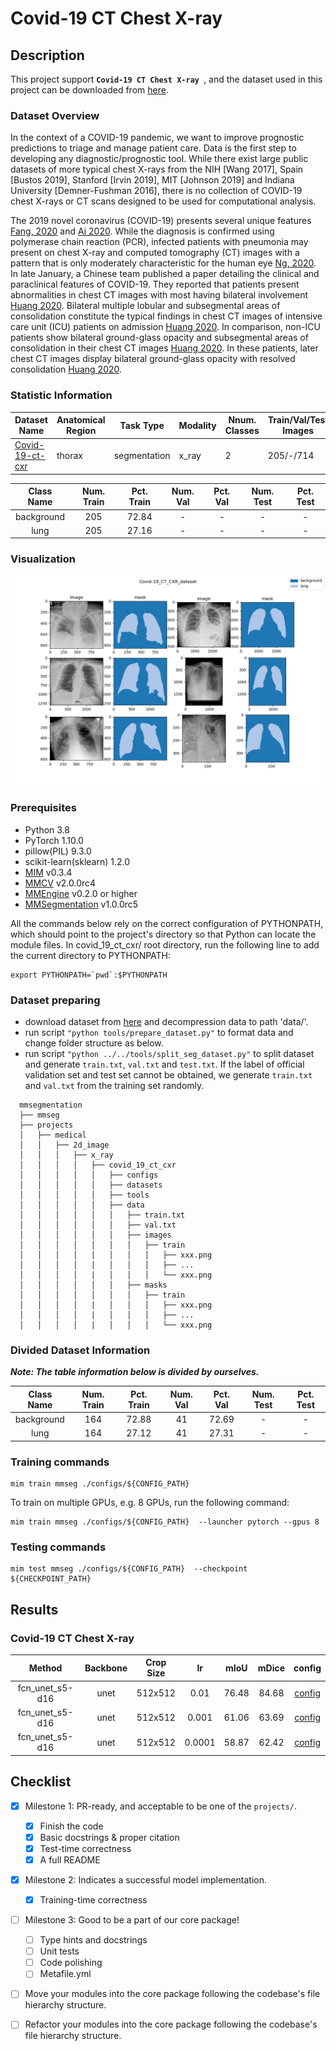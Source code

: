 # Covid-19 CT Chest X-ray

## Description

This project support **`Covid-19 CT Chest X-ray `**, and the dataset used in this project can be downloaded from [here](https://github.com/ieee8023/covid-chestxray-dataset).

### Dataset Overview

In the context of a COVID-19 pandemic, we want to improve prognostic predictions to triage and manage patient care. Data is the first step to developing any diagnostic/prognostic tool. While there exist large public datasets of more typical chest X-rays from the NIH \[Wang 2017\], Spain \[Bustos 2019\], Stanford \[Irvin 2019\], MIT \[Johnson 2019\] and Indiana University \[Demner-Fushman 2016\], there is no collection of COVID-19 chest X-rays or CT scans designed to be used for computational analysis.

The 2019 novel coronavirus (COVID-19) presents several unique features [Fang, 2020](https://pubs.rsna.org/doi/10.1148/radiol.2020200432) and [Ai 2020](https://pubs.rsna.org/doi/10.1148/radiol.2020200642). While the diagnosis is confirmed using polymerase chain reaction (PCR), infected patients with pneumonia may present on chest X-ray and computed tomography (CT) images with a pattern that is only moderately characteristic for the human eye [Ng, 2020](https://pubs.rsna.org/doi/10.1148/ryct.2020200034). In late January, a Chinese team published a paper detailing the clinical and paraclinical features of COVID-19. They reported that patients present abnormalities in chest CT images with most having bilateral involvement [Huang 2020](<https://www.thelancet.com/journals/lancet/article/PIIS0140-6736(20)30183-5/fulltext>). Bilateral multiple lobular and subsegmental areas of consolidation constitute the typical findings in chest CT images of intensive care unit (ICU) patients on admission [Huang 2020](<https://www.thelancet.com/journals/lancet/article/PIIS0140-6736(20)30183-5/fulltext>). In comparison, non-ICU patients show bilateral ground-glass opacity and subsegmental areas of consolidation in their chest CT images [Huang 2020](<https://www.thelancet.com/journals/lancet/article/PIIS0140-6736(20)30183-5/fulltext>). In these patients, later chest CT images display bilateral ground-glass opacity with resolved consolidation [Huang 2020](<https://www.thelancet.com/journals/lancet/article/PIIS0140-6736(20)30183-5/fulltext>).

### Statistic Information

| Dataset Name                                                           | Anatomical Region | Task Type    | Modality | Nnum. Classes | Train/Val/Test Images | Train/Val/Test Labeled | Release date | License                                                         |
| ---------------------------------------------------------------------- | ----------------- | ------------ | -------- | ------------- | --------------------- | ---------------------- | ------------ | --------------------------------------------------------------- |
| [Covid-19-ct-cxr](https://github.com/ieee8023/covid-chestxray-dataset) | thorax            | segmentation | x_ray    | 2             | 205/-/714             | yes/-/no               | 2021         | [CC-BY-NC 4.0](https://creativecommons.org/licenses/by-sa/4.0/) |

| Class Name | Num. Train | Pct. Train | Num. Val | Pct. Val | Num. Test | Pct. Test |
| :--------: | :--------: | :--------: | :------: | :------: | :-------: | :-------: |
| background |    205     |   72.84    |    -     |    -     |     -     |     -     |
|    lung    |    205     |   27.16    |    -     |    -     |     -     |     -     |

### Visualization

![cov19ctcxr](https://raw.githubusercontent.com/uni-medical/medical-datasets-visualization/main/2d/semantic_seg/x_ray/covid_19_ct_cxr/covid_19_ct_cxr_dataset.png?raw=true)

### Prerequisites

- Python 3.8
- PyTorch 1.10.0
- pillow(PIL) 9.3.0
- scikit-learn(sklearn) 1.2.0
- [MIM](https://github.com/open-mmlab/mim) v0.3.4
- [MMCV](https://github.com/open-mmlab/mmcv) v2.0.0rc4
- [MMEngine](https://github.com/open-mmlab/mmengine) v0.2.0 or higher
- [MMSegmentation](https://github.com/open-mmlab/mmsegmentation) v1.0.0rc5

All the commands below rely on the correct configuration of PYTHONPATH, which should point to the project's directory so that Python can locate the module files. In covid_19_ct_cxr/ root directory, run the following line to add the current directory to PYTHONPATH:

```shell
export PYTHONPATH=`pwd`:$PYTHONPATH
```

### Dataset preparing

- download dataset from [here](https://github.com/ieee8023/covid-chestxray-dataset) and decompression data to path 'data/'.
- run script `"python tools/prepare_dataset.py"` to format data and change folder structure as below.
- run script `"python ../../tools/split_seg_dataset.py"` to split dataset and generate `train.txt`, `val.txt` and `test.txt`. If the label of official validation set and test set cannot be obtained, we generate `train.txt` and `val.txt` from the training set randomly.

```none
  mmsegmentation
  ├── mmseg
  ├── projects
  │   ├── medical
  │   │   ├── 2d_image
  │   │   │   ├── x_ray
  │   │   │   │   ├── covid_19_ct_cxr
  │   │   │   │   │   ├── configs
  │   │   │   │   │   ├── datasets
  │   │   │   │   │   ├── tools
  │   │   │   │   │   ├── data
  │   │   │   │   │   │   ├── train.txt
  │   │   │   │   │   │   ├── val.txt
  │   │   │   │   │   │   ├── images
  │   │   │   │   │   │   │   ├── train
  │   │   │   │   |   │   │   │   ├── xxx.png
  │   │   │   │   |   │   │   │   ├── ...
  │   │   │   │   |   │   │   │   └── xxx.png
  │   │   │   │   │   │   ├── masks
  │   │   │   │   │   │   │   ├── train
  │   │   │   │   |   │   │   │   ├── xxx.png
  │   │   │   │   |   │   │   │   ├── ...
  │   │   │   │   |   │   │   │   └── xxx.png
```

### Divided Dataset Information

***Note: The table information below is divided by ourselves.***

| Class Name | Num. Train | Pct. Train | Num. Val | Pct. Val | Num. Test | Pct. Test |
| :--------: | :--------: | :--------: | :------: | :------: | :-------: | :-------: |
| background |    164     |   72.88    |    41    |  72.69   |     -     |     -     |
|    lung    |    164     |   27.12    |    41    |  27.31   |     -     |     -     |

### Training commands

```shell
mim train mmseg ./configs/${CONFIG_PATH}
```

To train on multiple GPUs, e.g. 8 GPUs, run the following command:

```shell
mim train mmseg ./configs/${CONFIG_PATH}  --launcher pytorch --gpus 8
```

### Testing commands

```shell
mim test mmseg ./configs/${CONFIG_PATH}  --checkpoint ${CHECKPOINT_PATH}
```

<!-- List the results as usually done in other model's README. [Example](https://github.com/open-mmlab/mmsegmentation/tree/dev-1.x/configs/fcn#results-and-models)

You should claim whether this is based on the pre-trained weights, which are converted from the official release; or it's a reproduced result obtained from retraining the model in this project. -->

## Results

### Covid-19 CT Chest X-ray

|     Method      | Backbone | Crop Size |   lr   | mIoU  | mDice |                                                                                            config                                                                                            |
| :-------------: | :------: | :-------: | :----: | :---: | :---: | :------------------------------------------------------------------------------------------------------------------------------------------------------------------------------------------: |
| fcn_unet_s5-d16 |   unet   |  512x512  |  0.01  | 76.48 | 84.68 |  [config](https://github.com/open-mmlab/mmsegmentation/tree/dev-1.x/projects/medical/2d_image/x_ray/covid_19_ct_cxr/configs/fcn-unet-s5-d16_unet_1xb16-0.01-20k_covid-19-ct-cxr-512x512.py)  |
| fcn_unet_s5-d16 |   unet   |  512x512  | 0.001  | 61.06 | 63.69 | [config](https://github.com/open-mmlab/mmsegmentation/tree/dev-1.x/projects/medical/2d_image/x_ray/covid_19_ct_cxr/configs/fcn-unet-s5-d16_unet_1xb16-0.001-20k_covid-19-ct-cxr-512x512.py)  |
| fcn_unet_s5-d16 |   unet   |  512x512  | 0.0001 | 58.87 | 62.42 | [config](https://github.com/open-mmlab/mmsegmentation/tree/dev-1.x/projects/medical/2d_image/x_ray/covid_19_ct_cxr/configs/fcn-unet-s5-d16_unet_1xb16-0.0001-20k_covid-19-ct-cxr-512x512.py) |

## Checklist

- [x] Milestone 1: PR-ready, and acceptable to be one of the `projects/`.

  - [x] Finish the code
  - [x] Basic docstrings & proper citation
  - [x] Test-time correctness
  - [x] A full README

- [x] Milestone 2: Indicates a successful model implementation.

  - [x] Training-time correctness

- [ ] Milestone 3: Good to be a part of our core package!

  - [ ] Type hints and docstrings
  - [ ] Unit tests
  - [ ] Code polishing
  - [ ] Metafile.yml

- [ ] Move your modules into the core package following the codebase's file hierarchy structure.

- [ ] Refactor your modules into the core package following the codebase's file hierarchy structure.
